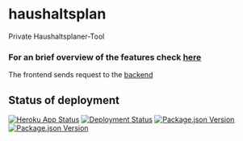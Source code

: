 # haushaltsplan
Private Haushaltsplaner-Tool

### For an brief overview of the features check [here](https://github.com/janetschel/haushaltsplan/releases)

The frontend sends request to the [backend](https://github.com/janetschel/haushaltsplan-backend)

## Status of deployment

[![Heroku App Status](http://heroku-shields.herokuapp.com/haushaltsplan)](https://haushaltsplan.herokuapp.com)
[![Deployment Status](https://img.shields.io/github/deployments/janetschel/haushaltsplan/haushaltsplan?label=state%20of%20deployment)](https://haushaltsplan-backend.herokuapp.com/healthcheck)
[![Package.json Version](https://img.shields.io/github/package-json/v/janetschel/haushaltsplan/master)](https://github.com/janetschel/haushaltsplan/blob/master/package.json)
[![Package.json Version](https://img.shields.io/github/package-json/v/janetschel/haushaltsplan/develop)](https://github.com/janetschel/haushaltsplan/blob/develop/package.json)
